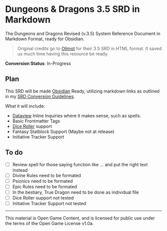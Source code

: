 # Dungeons & Dragons 3.5 SRD in Markdown
The Dungeons and Dragons Revised (v.3.5) System Reference Document in Markdown Format, ready for Obsidian.

> Original credits go to [Olimot](https://github.com/olimot/srd-v3.5) for their 3.5 SRD in HTML format. It saved us 
 much time having this resource be ready.

**Conversion Status**: In-Progress

## Plan
This SRD will be made [Obsidian](http://obsidian.md/) Ready, utilizing markdown links as outlined in my [SRD Conversion Guidelines](https://github.com/ObsidianTTRPGProject/ObsidianTTRPGShare/issues/4).

What it will include:
- [Dataview](https://github.com/blacksmithgu/obsidian-dataview) Inline Inquiries where it makes sense, such as spells.
- Basic Frontmatter Tags
- [Dice Roller](https://github.com/valentine195/obsidian-dice-roller) support
- Fantasy Statblock Support (Maybe not at release)
- Initiative Tracker Support


##  To do

- [ ] Review spell for those saying function like ...  and put the right text instead
- [ ] Divine Rules need to be formated
- [ ] Psionics need to be formated
- [ ] Epic  Rules need to be formated
- [ ] In the bestiary, True Dragon need to be done as individual file
- [ ] Dice Roller support not tested
- [ ] Initiative Tracker Support not tested

---

This material is Open Game Content, and is licensed for public use under
the terms of the Open Game License v1.0a.
